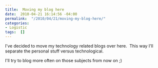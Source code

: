 ```yaml
---
title:  Moving my blog here
date:  2010-04-21 16:14:56 -04:00
permalink:  "/2010/04/21/moving-my-blog-here/"
categories:
- Logistic
tags:  []
---
```

<p>I've decided to move my technology related blogs over here.&#160; This way I'll separate the personal stuff versus technological.</p>  <p>I'll try to blog more often on those subjects from now on ;)</p>